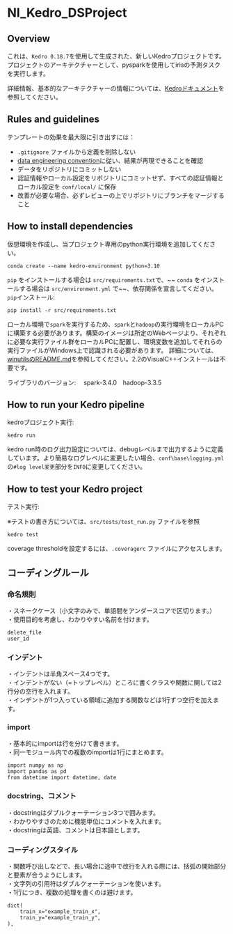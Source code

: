 # NI_Kedro_DSProject

## Overview

これは、`Kedro 0.18.7`を使用して生成された、新しいKedroプロジェクトです。
プロジェクトのアーキテクチャーとして、pysparkを使用してirisの予測タスクを実行します。

詳細情報、基本的なアーキテクチャーの情報については、[Kedroドキュメント](https://kedro.readthedocs.io)を参照してください。


## Rules and guidelines

テンプレートの効果を最大限に引き出すには：

* `.gitignore` ファイルから定義を削除しない
* [data engineering convention](https://kedro.readthedocs.io/en/stable/faq/faq.html#what-is-data-engineering-convention)に従い、結果が再現できることを確認
* データをリポジトリにコミットしない
* 認証情報やローカル設定をリポジトリにコミットせず、すべての認証情報とローカル設定を `conf/local/` に保存
* 改善が必要な場合、必ずレビューの上でリポジトリにブランチをマージすること

## How to install dependencies

仮想環境を作成し、当プロジェクト専用のpython実行環境を追加してください。

```
conda create --name kedro-environment python=3.10
```

`pip` をインストールする場合は `src/requirements.txt`で、~~ `conda` をインストールする場合は `src/environment.yml` で~~、依存関係を宣言してください。
`pip`インストール:
```
pip install -r src/requirements.txt
```

ローカル環境で`spark`を実行するため、`spark`と`hadoop`の実行環境をローカルPCに構築する必要があります。構築のイメージは所定のWebページより、それぞれに必要な実行ファイル群をローカルPCに配置し、環境変数を追加してそれらの実行ファイルがWindows上で認識される必要があります。
詳細については、[winutilsのREADME.md](https://github.com/kitfactory/winutils)を参照してください。2.2のVisualC++インストールは不要です。

ライブラリのバージョン:
　spark-3.4.0　hadoop-3.3.5

## How to run your Kedro pipeline

kedroプロジェクト実行:

```
kedro run
```

kedro run時のログ出力設定については、debugレベルまで出力するように定義しています。より簡易なログレベルに変更したい場合、`conf\base\logging.yml`の`#log level変更`部分を`INFO`に変更してください。

## How to test your Kedro project

テスト実行:  

※テストの書き方については、`src/tests/test_run.py` ファイルを参照

```
kedro test
```

coverage thresholdを設定するには、`.coveragerc` ファイルにアクセスします。

## コーディングルール

### 命名規則  
・スネークケース（小文字のみで、単語間をアンダースコアで区切ります。）  
・使用目的を考慮し、わかりやすい名前を付けます。  
``` 
delete_file 
user_id 
```
  
### インデント  
・インデントは半角スペース4つです。    
・インデントがない（=トップレベル）ところに書くクラスや関数に関しては2行分の空行を入れます。  
・インデントが1つ入っている領域に追加する関数などは1行ずつ空行を加えます。  

### import  
・基本的にimportは行を分けて書きます。  
・同一モジュール内での複数のimportは1行にまとめます。   
``` 
import numpy as np  
import pandas as pd  
from datetime import datetime, date  
```

### docstring、コメント　　
・docstringはダブルクォーテーション3つで囲みます。    
・わかりやすさのために機能単位にコメントを入れます。   
・docstringは英語、コメントは日本語とします。  

### コーディングスタイル  
・関数呼び出しなどで、長い場合に途中で改行を入れる際には、括弧の開始部分と要素が合うようにします。  
・文字列の引用符はダブルクォーテーションを使います。  
・1行につき、複数の処理を書くのは避けます。  
``` 
dict(
    train_x="example_train_x",
    train_y="example_train_y",       
),
``` 